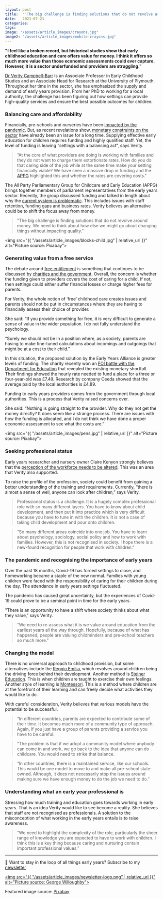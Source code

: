 ```yaml
---
layout: post
title:  "'The big challenge is finding solutions that do not revolve around money' — Dr Verity Campbell-Barr on assessing the challenges of improving early education"
date:   2021-07-21
categories:
tags:
image: "/assets/article_images/crayons.jpg"
image2: "/assets/article_images/mobile-crayons.jpg"
---
```


<html>
  <p><b>"I feel like a broken record, but historical studies show that early childhood education and care offers value for money. I think it offers so much more value than those economic assessments could ever capture. However, it is a sector underfunded and providers are struggling."</b>
  
  <p><a href="https://www.plymouth.ac.uk/staff/verity-campbell-barr">Dr Verity Campbell-Barr</a> is an Associate Professor in Early Childhood Studies and an Associate Head for Research at the University of Plymouth. Throughout her time in the sector, she has emphasized the supply and demand of early years provision. From her PhD to working for a local authority, the challenge has been figuring out how settings can provide high-quality services and ensure the best possible outcomes for children.</p>
  
  <h3> Balancing care and affordability </h3>
  <p>Financially, pre-schools and nurseries have been <a href="https://www.bbc.co.uk/news/uk-wales-55665962">impacted by the pandemic</a>. But, as recent revelations show, <a href="https://www.theguardian.com/education/2021/jun/15/ministers-knowingly-underfunding-childcare-sector-england">monetary constraints on the sector</a> have already been an issue for a long time. Supplying effective early education for children requires funding and highly qualified staff. Yet, the level of funding is leaving “settings with a balancing act”, says Verity.</p>
  
  <blockquote>“At the core of what providers are doing is working with families and they do not want to charge them extortionate rates. How do you do that caring side of the job while at the same time make your setting financially viable? We have seen a massive drop in funding and the <a href="https://connectpa.co.uk/party-parliamentary-group-childcare-early-education/">APPG</a> highlighted this and whether the rates are covering costs." </blockquote>
  
  <p>The All Party Parliamentary Group for Childcare and Early Education (APPG) brings together members of parliament representatives from the early years sector. Recently, the group discussed funding and talked in length about why the <a href="https://connectpa.co.uk/wp-content/uploads/2019/07/Steps-to-sustainability-report.pdf">current system is problematic</a>. This includes issues with staff retention, funding gaps and business rates. Verity believes an alternative could be to shift the focus away from money. </p>
  
  <blockquote>“The big challenge is finding solutions that do not revolve around money. We need to think about how else we might go about changing things without impacting quality.” </blockquote>
  
  <img src="{{ "/assets/article_images/blocks-child.jpg" | relative_url }}" alt="Picture source: Pixabay">
  
  <h3> Generating value from a free service </h3>
  
  <p>The debate around <a href="https://gwilloughby99.github.io/early-years-project/2021/06/23/what-is-free-entitlement.html">free entitlement</a> is something that continues to be discussed by <a href="https://www.eyalliance.org.uk/news/2021/06/new-data-shows-ministers-knew-early-years-was-underfunded">charities and the government</a>. Overall, the concern is whether the funding given to providers covers the cost of caring for a child. If not, then settings could either suffer financial losses or charge higher fees for parents.</p>
  
  <p>For Verity, the whole notion of ‘free’ childhood care creates issues and parents should not be put in circumstances where they are having to financially assess their choice of provider.</p>
 
<p>She said: “If you provide something for free, it is very difficult to generate a sense of value in the wider population. I do not fully understand the psychology.</p>

<p>“Surely we should not be in a position where, as a society, parents are having to make fine-tuned calculations about incomings and outgoings that might be at a cost to their child.”</p>

<p>In this situation, the proposed solution by the Early Years Alliance is greater levels of funding. The charity recently won an <a href="https://www.eyalliance.org.uk/freedom-information-investigation-findings">FOI battle with the Department for Education</a> that revealed the existing monetary shortfall. Their findings showed the hourly rate needed to fund a place for a three or four-year-old was £7.49. Research by company Ceeda showed that the average paid by the local authorities is £4.89. </p>

<p>Funding to early years providers comes from the government through local authorities. This is a process that Verity raised concerns over.</p>

<p>She said: “Nothing is going straight to the provider. Why do they not get the money directly? It does seem like a strange process. There are issues with how the funding is allocated, and I do not think we have done a proper economic assessment to see what the costs are.” </p>
  
<img src="{{ "/assets/article_images/pens.jpg" | relative_url }}" alt="Picture source: Pixabay">

<h3> Seeking professional status </h3>

<p>Early years researcher and nursery owner Claire Kenyon strongly believes that the <a href="https://gwilloughby99.github.io/early-years-project/2021/07/08/We-need-to-be-attracting-highly-intelligent-people-A-focus-and-solution-to-changing-the-perception-of-early-years-staff.html">perception of the workforce needs to be altered</a>. This was an area that Verity also supported.</p>

<p>To raise the profile of the profession, society could benefit from gaining a better understanding of the training and requirements. Currently, “there is almost a sense of well, anyone can look after children,” says Verity.</p>

<blockquote>Professional status is a challenge. It is a hugely complex professional role with so many different layers. You have to know about child development, and then put it into practice which is very difficult because you have to tune in with the children. It is not a case of taking child development and pour onto children.</blockquote>

<blockquote>“So many different areas coincide into one job. You have to learn about psychology, sociology, social policy and how to work with families. However, this is not recognised in society. I hope there is a new-found recognition for people that work with children.”</blockquote>

<h3> The pandemic and recognising the importance of early years </h3>

<p>Over the past 18 months, Covid-19 has forced settings to close, and homeworking became a staple of the new normal. Families with young children were faced with the responsibility of caring for their children during the day. The attendance in early years settings fluctuated.</p>

<div class="flourish-embed flourish-chart" data-src="visualisation/6735014"><script src="https://public.flourish.studio/resources/embed.js"></script></div>

<p>The pandemic has caused great uncertainty, but the experiences of Covid-19 could prove to be a seminal point in time for the early years. </p>

<p>"There is an opportunity to have a shift where society thinks about what they value," says Verity.</p>

<blockquote>"We need to re-assess what it is we value around education from the earliest years all the way through. Hopefully, because of what has happened, people are valuing childminders and pre-school teachers so much more.”</blockquote>
  
<h3> Changing the model </h3>

<p> There is no universal approach to childhood provision, but some alternatives include the <a href="https://www.daynurseries.co.uk/advice/the-reggio-emilia-approach-to-early-years-education">Reggio Emilia</a>, which revolves around children being the driving force behind their development. Another method is <a href="https://www.daynurseries.co.uk/advice/what-are-steiner-nurseries">Steiner Education</a>. This is when children are taught to exercise their own feelings. Another style of learning is <a href="https://www.daynurseries.co.uk/advice/the-montessori-method-of-education-a-child-led-approach">Montessori</a>. This is a method where children are at the forefront of their learning and can freely decide what activities they would like to do.</p>

<p>With careful consideration, Verity believes that various models have the potential to be successful.</p>

<blockquote>“In different countries, parents are expected to contribute some of their time. It becomes much more of a community type of approach. Again, if you just have a group of parents providing a service you have to be careful.</blockquote>

<blockquote>“The problem is that if we adopt a community model where anybody can come in and work, we go back to the idea that anyone can do childcare. You would need to strike that balance.</blockquote>

<blockquote>“In other countries, there is a maintained service, like our schools. This would be one model to move to and make all pre-school state-owned. Although, it does not necessarily stop the issues around making sure we have enough money to do the job we need to do.”</blockquote>

<h3> Understanding what an early year professional is </h3>

<p>Stressing how much training and education goes towards working in early years. That is an idea Verity would like to see become a reality. She believes that staff are not recognised as professionals.  A solution to the misconception of what working in the early years entails is to raise awareness.</p>

<blockquote>“We need to highlight the complexity of the role, particularly the sheer range of knowledge you are expected to have to work with children. I think this is a key thing because caring and nurturing contain important professional values.”</blockquote>
  
  <hr>

<p>📧 Want to stay in the loop of all things early years? Subscribe to my <a href="http://eepurl.com/ho9yUv">newsletter</a></p>

<a href="http://eepurl.com/ho9yUv"> <img src="{{ "/assets/article_images/newsletter-logo.png" | relative_url }}" alt="Picture source: George Willoughby"></a>
                                                                                                                                            
<p> Featured image source: <a href="https://pixabay.com/photos/crayons-coloring-book-coloring-hand-1445053/">Pixabay</a></p>


 



 
 
